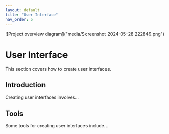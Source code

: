 ```yaml
---
layout: default
title: "User Interface"
nav_order: 5
---
```

![Project overview diagram]("media/Screenshot 2024-05-28 222849.png")
# User Interface

This section covers how to create user interfaces.

## Introduction

Creating user interfaces involves...

## Tools

Some tools for creating user interfaces include...

